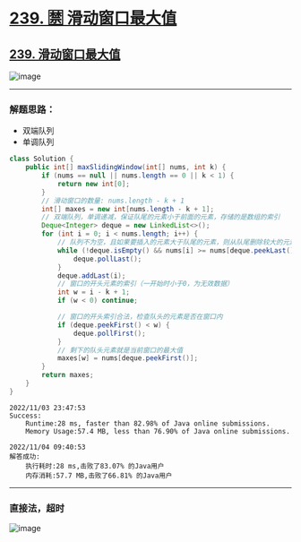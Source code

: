 # [239. 🈲 滑动窗口最大值](https://github.com/imtsingyun/LeetCode/issues/6)

## [239. 滑动窗口最大值](https://leetcode.cn/problems/sliding-window-maximum/)

![image](https://user-images.githubusercontent.com/56377217/199764539-0d349b74-4f24-47fb-b44e-f731c4b196e2.png)


---

### 解题思路：
- 双端队列
- 单调队列

```java
class Solution {
    public int[] maxSlidingWindow(int[] nums, int k) {
        if (nums == null || nums.length == 0 || k < 1) {
            return new int[0];
        }
        // 滑动窗口的数量: nums.length - k + 1
        int[] maxes = new int[nums.length - k + 1];
        // 双端队列，单调递减，保证队尾的元素小于前面的元素，存储的是数组的索引
        Deque<Integer> deque = new LinkedList<>();
        for (int i = 0; i < nums.length; i++) {
            // 队列不为空，且如果要插入的元素大于队尾的元素，则从队尾删除较大的元素
            while (!deque.isEmpty() && nums[i] >= nums[deque.peekLast()]) {
                deque.pollLast();
            }
            deque.addLast(i);
            // 窗口的开头元素的索引（一开始时小于0，为无效数据）
            int w = i - k + 1;
            if (w < 0) continue;

            // 窗口的开头索引合法，检查队头的元素是否在窗口内
            if (deque.peekFirst() < w) {
                deque.pollFirst();
            }
            // 剩下的队头元素就是当前窗口的最大值
            maxes[w] = nums[deque.peekFirst()];
        }
        return maxes;
    }
}
```

```
2022/11/03 23:47:53	
Success:
	Runtime:28 ms, faster than 82.98% of Java online submissions.
	Memory Usage:57.4 MB, less than 76.90% of Java online submissions.
```

```
2022/11/04 09:40:53	
解答成功:
	执行耗时:28 ms,击败了83.07% 的Java用户
	内存消耗:57.7 MB,击败了66.81% 的Java用户
```

---

### 直接法，超时

![image](https://user-images.githubusercontent.com/56377217/199769187-596d8a28-958f-4dc9-ab61-42a22baf8046.png)
